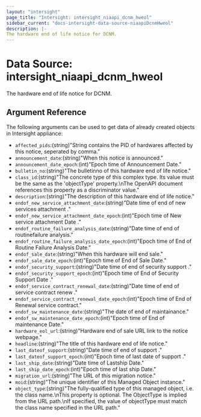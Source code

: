 ```yaml
---
layout: "intersight"
page_title: "Intersight: intersight_niaapi_dcnm_hweol"
sidebar_current: "docs-intersight-data-source-niaapiDcnmHweol"
description: |-
The hardware end of life notice for DCNM.
---
```


# Data Source: intersight_niaapi_dcnm_hweol
The hardware end of life notice for DCNM.
## Argument Reference
The following arguments can be used to get data of already created objects in Intersight appliance:
* `affected_pids`:(string)"String contains the PID of hardwares affected by this notice, seperated by comma."
* `announcement_date`:(string)"When this notice is announced."
* `announcement_date_epoch`:(int)"Epoch time of Announcement Date."
* `bulletin_no`:(string)"The bulletinno of this hardware end of life notice."
* `class_id`:(string)"The concrete type of this complex type. Its value must be the same as the 'objectType' property.\nThe OpenAPI document references this property as a discriminator value."
* `description`:(string)"The description of this hardware end of life notice."
* `endof_new_service_attachment_date`:(string)"Date time of end of new services attachment  ."
* `endof_new_service_attachment_date_epoch`:(int)"Epoch time of New service attachment Date ."
* `endof_routine_failure_analysis_date`:(string)"Date time of end of routinefailure analysis."
* `endof_routine_failure_analysis_date_epoch`:(int)"Epoch time of End of Routine Failure Analysis Date."
* `endof_sale_date`:(string)"When this hardware will end sale."
* `endof_sale_date_epoch`:(int)"Epoch time of End of Sale Date."
* `endof_security_support`:(string)"Date time of end of security support ."
* `endof_security_support_epoch`:(int)"Epoch time of End of Security Support Date ."
* `endof_service_contract_renewal_date`:(string)"Date time of end of service contract renew ."
* `endof_service_contract_renewal_date_epoch`:(int)"Epoch time of End of Renewal service contract."
* `endof_sw_maintenance_date`:(string)"The date of end of maintainance."
* `endof_sw_maintenance_date_epoch`:(int)"Epoch time of End of maintenance Date."
* `hardware_eol_url`:(string)"Hardware end of sale URL link to the notice webpage."
* `headline`:(string)"The title of this hardware end of life notice."
* `last_dateof_support`:(string)"Date time of end of support ."
* `last_dateof_support_epoch`:(int)"Epoch time of last date of support ."
* `last_ship_date`:(string)"Date time of Lastship Date."
* `last_ship_date_epoch`:(int)"Epoch time of last ship Date."
* `migration_url`:(string)"The URL of this migration notice."
* `moid`:(string)"The unique identifier of this Managed Object instance."
* `object_type`:(string)"The fully-qualified type of this managed object, i.e. the class name.\nThis property is optional. The ObjectType is implied from the URL path.\nIf specified, the value of objectType must match the class name specified in the URL path."
